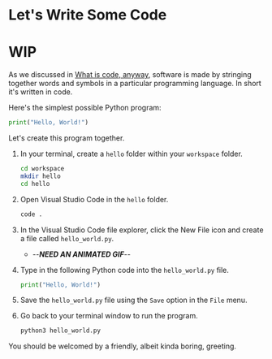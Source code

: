 # Let's Write Some Code

# WIP

As we discussed in [What is code, anyway](../prework/what_is_code.md), software is made by stringing together words and symbols in a particular programming language. In short it's written in code.

Here's the simplest possible Python program:

```python
print("Hello, World!")
```

Let's create this program together.

1. In your terminal, create a `hello` folder within your `workspace` folder.

   ```sh
   cd workspace
   mkdir hello
   cd hello
   ```

1. Open Visual Studio Code in the `hello` folder.

   ```sh
   code .
   ```

1. In the Visual Studio Code file explorer, click the New File icon and create a file called `hello_world.py`.

     * --_**NEED AN ANIMATED GIF**_--

1. Type in the following Python code into the `hello_world.py` file.

   ```python
   print("Hello, World!")
   ```

1. Save the `hello_world.py` file using the `Save` option in the `File` menu.

1. Go back to your terminal window to run the program.

   ```sh
   python3 hello_world.py
   ```

You should be welcomed by a friendly, albeit kinda boring, greeting.
